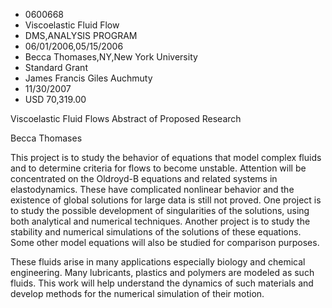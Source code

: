 
* 0600668
* Viscoelastic Fluid Flow
* DMS,ANALYSIS PROGRAM
* 06/01/2006,05/15/2006
* Becca Thomases,NY,New York University
* Standard Grant
* James Francis Giles Auchmuty
* 11/30/2007
* USD 70,319.00

Viscoelastic Fluid Flows Abstract of Proposed Research

Becca Thomases

This project is to study the behavior of equations that model complex fluids
and to determine criteria for flows to become unstable. Attention will be
concentrated on the Oldroyd-B equations and related systems in elastodynamics.
These have complicated nonlinear behavior and the existence of global solutions
for large data is still not proved. One project is to study the possible
development of singularities of the solutions, using both analytical and
numerical techniques. Another project is to study the stability and numerical
simulations of the solutions of these equations. Some other model equations will
also be studied for comparison purposes.

These fluids arise in many applications especially biology and chemical
engineering. Many lubricants, plastics and polymers are modeled as such fluids.
This work will help understand the dynamics of such materials and develop
methods for the numerical simulation of their motion.
















